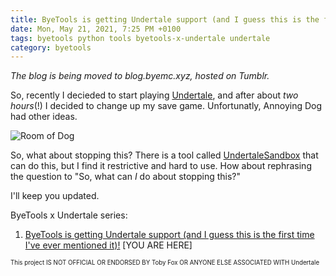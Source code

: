 ```yaml
---
title: ByeTools is getting Undertale support (and I guess this is the first time I've ever mentioned it)!
date: Mon, May 21, 2021, 7:25 PM +0100
tags: byetools python tools byetools-x-undertale undertale
category: byetools
---
```


_The blog is being moved to blog.byemc.xyz, hosted on Tumblr._

So, recently I decieded to start playing [Undertale](https://undertale.com/), and after about *two hours*(!) I decided to change up my save game. Unfortunatly, Annoying Dog had other ideas.

<img src="https://pcy.ulyssis.be/undertale/img/rooms/room_of_dog.png" alt="Room of Dog">

So, what about stopping this? There is a tool called [UndertaleSandbox](https://github.com/jD91mZM2/UndertaleSandbox) that can do this, but I find it restrictive and hard to use. How about rephrasing the question to "So, what can *I* do about stopping this?"

I'll keep you updated.

ByeTools x Undertale series:
1. [ByeTools is getting Undertale support (and I guess this is the first time I've ever mentioned it)!](/posts/byetools-is-getting-undertale-support/) [YOU ARE HERE]

<small><small>This project IS NOT OFFICIAL OR ENDORSED BY Toby Fox OR ANYONE ELSE ASSOCIATED WITH Undertale<br /><br /></small></small>
